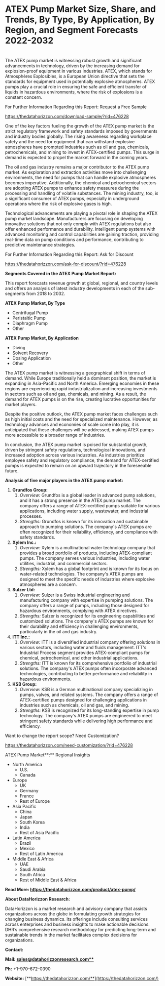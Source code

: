 ﻿# **ATEX Pump Market Size, Share, and Trends, By Type, By Application, By Region, and Segment Forecasts 2022-2032**
#

The ATEX pump market is witnessing robust growth and significant advancements in technology, driven by the increasing demand for explosion-proof equipment in various industries. ATEX, which stands for Atmosphères Explosibles, is a European Union directive that sets the standards for equipment used in potentially explosive atmospheres. ATEX pumps play a crucial role in ensuring the safe and efficient transfer of liquids in hazardous environments, where the risk of explosions is a constant concern.

For Further Information Regarding this Report: Request a Free Sample

<https://thedatahorizzon.com/download-sample/?rid=476228>

One of the key factors fueling the growth of the ATEX pump market is the strict regulatory framework and safety standards imposed by governments and industry bodies globally. The rising awareness regarding workplace safety and the need for equipment that can withstand explosive atmospheres have prompted industries such as oil and gas, chemicals, petrochemicals, and mining to invest in ATEX-certified pumps. This surge in demand is expected to propel the market forward in the coming years.

The oil and gas industry remains a major contributor to the ATEX pump market. As exploration and extraction activities move into challenging environments, the need for pumps that can handle explosive atmospheres becomes imperative. Additionally, the chemical and petrochemical sectors are adopting ATEX pumps to enhance safety measures during the processing and handling of volatile substances. The mining industry, too, is a significant consumer of ATEX pumps, especially in underground operations where the risk of explosive gases is high.

Technological advancements are playing a pivotal role in shaping the ATEX pump market landscape. Manufacturers are focusing on developing innovative solutions that not only comply with ATEX regulations but also offer enhanced performance and durability. Intelligent pump systems with advanced monitoring and control capabilities are gaining traction, providing real-time data on pump conditions and performance, contributing to predictive maintenance strategies.

For Further Information Regarding this Report: Ask for Discount

<https://thedatahorizzon.com/ask-for-discount/?rid=476228>

**Segments Covered in the ATEX Pump Market Report:**

This report forecasts revenue growth at global, regional, and country levels and offers an analysis of latest industry developments in each of the sub-segments from 2018 to 2032.

**ATEX Pump Market, By Type**

- Centrifugal Pump
- Peristaltic Pump
- Diaphragm Pump
- Other

**ATEX Pump Market, By Application**

- Diving
- Solvent Recovery
- Dosing Application
- Other

The ATEX pump market is witnessing a geographical shift in terms of demand. While Europe traditionally held a dominant position, the market is expanding in Asia-Pacific and North America. Emerging economies in these regions are experiencing rapid industrialization and increasing investments in sectors such as oil and gas, chemicals, and mining. As a result, the demand for ATEX pumps is on the rise, creating lucrative opportunities for market players.

Despite the positive outlook, the ATEX pump market faces challenges such as high initial costs and the need for specialized maintenance. However, as technology advances and economies of scale come into play, it is anticipated that these challenges will be addressed, making ATEX pumps more accessible to a broader range of industries.

In conclusion, the ATEX pump market is poised for substantial growth, driven by stringent safety regulations, technological innovations, and increased adoption across various industries. As industries prioritize employee safety and regulatory compliance, the demand for ATEX-certified pumps is expected to remain on an upward trajectory in the foreseeable future.

**Analysis of five major players in the ATEX pump market:**

1. **Grundfos Group:**
   1. *Overview:* Grundfos is a global leader in advanced pump solutions, and it has a strong presence in the ATEX pump market. The company offers a range of ATEX-certified pumps suitable for various applications, including water supply, wastewater, and industrial processes.
   1. *Strengths:* Grundfos is known for its innovation and sustainable approach to pumping solutions. The company's ATEX pumps are often recognized for their reliability, efficiency, and compliance with safety standards.
1. **Xylem Inc.:**
   1. *Overview:* Xylem is a multinational water technology company that provides a broad portfolio of products, including ATEX-compliant pumps. The company serves various industries, including water utilities, industrial, and commercial sectors.
   1. *Strengths:* Xylem has a global footprint and is known for its focus on water-related technologies. The company's ATEX pumps are designed to meet the specific needs of industries where explosive atmospheres are a concern.
1. **Sulzer Ltd:**
   1. *Overview:* Sulzer is a Swiss industrial engineering and manufacturing company with expertise in pumping solutions. The company offers a range of pumps, including those designed for hazardous environments, complying with ATEX directives.
   1. *Strengths:* Sulzer is recognized for its engineering capabilities and customized solutions. The company's ATEX pumps are known for their durability and efficiency in challenging environments, particularly in the oil and gas industry.
1. **ITT Inc.:**
   1. *Overview:* ITT is a diversified industrial company offering solutions in various sectors, including water and fluids management. ITT's Industrial Process segment provides ATEX-compliant pumps for chemical, petrochemical, and other industrial applications.
   1. *Strengths:* ITT is known for its comprehensive portfolio of industrial solutions. The company's ATEX pumps often incorporate advanced technologies, contributing to better performance and reliability in hazardous environments.
1. **KSB Group:**
   1. *Overview:* KSB is a German multinational company specializing in pumps, valves, and related systems. The company offers a range of ATEX-certified pumps designed for challenging applications in industries such as chemicals, oil and gas, and mining.
   1. *Strengths:* KSB is recognized for its long-standing expertise in pump technology. The company's ATEX pumps are engineered to meet stringent safety standards while delivering high performance and efficiency.

Want to change the report scope? Need Customization?

<https://thedatahorizzon.com/need-customization/?rid=476228>

ATEX Pump Market**:** Regional Insights

- North America
  - U.S.
  - Canada
- Europe
  - UK
  - Germany
  - France
  - Rest of Europe
- Asia Pacific
  - China
  - Japan
  - South Korea
  - India
  - Rest of Asia Pacific
- Latin America
  - Brazil
  - Mexico
  - Rest of Latin America
- Middle East & Africa
  - UAE
  - Saudi Arabia
  - South Africa
  - Rest of Middle East & Africa

**Read More: https://thedatahorizzon.com/product/atex-pump/**

**About DataHorizzon Research:**

DataHorizzon is a market research and advisory company that assists organizations across the globe in formulating growth strategies for changing business dynamics. Its offerings include consulting services across enterprises and business insights to make actionable decisions. DHR’s comprehensive research methodology for predicting long-term and sustainable trends in the market facilitates complex decisions for organizations.

**Contact:**

**Mail: [sales@datahorizzonresearch.com**](mailto:sales@datahorizzonresearch.com)**

**Ph:** +1–970–672–0390

**Website:** [**https://thedatahorizzon.com/**](https://thedatahorizzon.com/)


